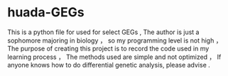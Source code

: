 # huada-GEGs
This is a python file for used for select GEGs , The author is just a sophomore majoring in biology ， 
so my programming level is not high ，The purpose of creating this project is to record the code used 
in my learning process ， The methods used are simple and not optimized ， If anyone knows how to do 
differential genetic analysis, please advise . 


